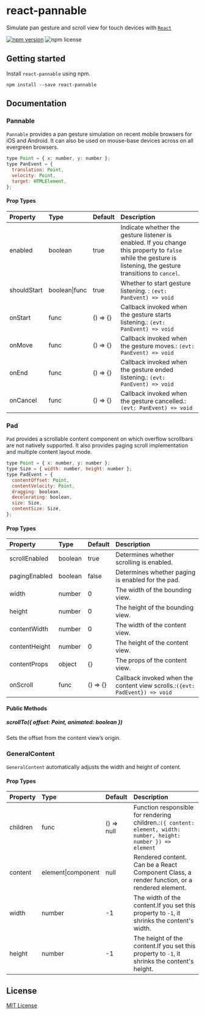 # react-pannable

Simulate pan gesture and scroll view for touch devices with [`React`](https://facebook.github.io/react/)

[![npm version](https://img.shields.io/npm/v/react-pannable.svg)](https://www.npmjs.com/package/react-pannable)
![npm license](https://img.shields.io/npm/l/react-pannable.svg?style=flat)

## Getting started

Install `react-pannable` using npm.

```shell
npm install --save react-pannable
```

## Documentation

### Pannable

`Pannable` provides a pan gesture simulation on recent mobile browsers for iOS and Android. It can also be used on mouse-base devices across on all evergreen browsers.

```js
type Point = { x: number, y: number };
type PanEvent = {
  translation: Point,
  velocity: Point,
  target: HTMLElement,
};
```

#### Prop Types

| Property    | Type          | Default  | Description                                                                                                                                                   |
| :---------- | :------------ | :------- | :------------------------------------------------------------------------------------------------------------------------------------------------------------ |
| enabled     | boolean       | true     | Indicate whether the gesture listener is enabled. If you change this property to `false` while the gesture is listening, the gesture transitions to `cancel`. |
| shouldStart | boolean\|func | true     | Whether to start gesture listening. : `(evt: PanEvent) => void`                                                                                               |
| onStart     | func          | () => {} | Callback invoked when the gesture starts listening.: `(evt: PanEvent) => void`                                                                                |
| onMove      | func          | () => {} | Callback invoked when the gesture moves.: `(evt: PanEvent) => void`                                                                                           |
| onEnd       | func          | () => {} | Callback invoked when the gesture ended listening.: `(evt: PanEvent) => void`                                                                                 |
| onCancel    | func          | () => {} | Callback invoked when the gesture cancelled.: `(evt: PanEvent) => void`                                                                                       |

### Pad

`Pad` provides a scrollable content component on which overflow scrollbars are not natively supported. It also provides paging scroll implementation and multiple content layout mode.

```js
type Point = { x: number, y: number };
type Size = { width: number, height: number };
type PadEvent = {
  contentOffset: Point,
  contentVelocity: Point,
  dragging: boolean,
  decelerating: boolean,
  size: Size,
  contentSize: Size,
};
```

#### Prop Types

| Property      | Type    | Default  | Description                                                                 |
| :------------ | :------ | :------- | :-------------------------------------------------------------------------- |
| scrollEnabled | boolean | true     | Determines whether scrolling is enabled.                                    |
| pagingEnabled | boolean | false    | Determines whether paging is enabled for the pad.                           |
| width         | number  | 0        | The width of the bounding view.                                             |
| height        | number  | 0        | The height of the bounding view.                                            |
| contentWidth  | number  | 0        | The width of the content view.                                              |
| contentHeight | number  | 0        | The height of the content view.                                             |
| contentProps  | object  | {}       | The props of the content view.                                              |
| onScroll      | func    | () => {} | Callback invoked when the content view scrolls.:`({evt: PadEvent}) => void` |

#### Public Methods

##### scrollTo({ offset: Point, animated: boolean })

Sets the offset from the content view’s origin.

### GeneralContent

`GeneralContent` automatically adjusts the width and height of content.

#### Prop Types

| Property | Type               | Default    | Description                                                                                                     |
| :------- | :----------------- | :--------- | :-------------------------------------------------------------------------------------------------------------- |
| children | func               | () => null | Function responsible for rendering children.:`({ content: element, width: number, height: number }) => element` |
| content  | element\|component | null       | Rendered content. Can be a React Component Class, a render function, or a rendered element.                     |
| width    | number             | -1         | The width of the content.If you set this property to `-1`, it shrinks the content's width.                      |
| height   | number             | -1         | The height of the content.If you set this property to `-1`, it shrinks the content's height.                    |

## License

[MIT License](./LICENSE)
